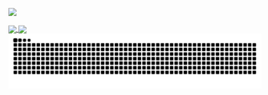 [![](https://github-widgetbox.vercel.app/api/profile?username=chengf3ng233&data=followers,repositories,stars,commits&theme=darkmode)](https://github.com/chengf3ng233)

<a href="https://github.com/chengf3ng233">
  <img height=200 align="center" src="https://github-readme-stats.vercel.app/api?username=chengf3ng233&theme=dark" />
</a>
<a href="https://github.com/chengf3ng233">
  <img height=200 align="center" src="https://github-readme-stats.vercel.app/api/top-langs?username=chengf3ng233&theme=dark&layout=compact&langs_count=8&card_width=320" />
</a>

<picture>
  <source media="(prefers-color-scheme: dark)" srcset="https://raw.githubusercontent.com/chengf3ng233/chengf3ng233/output/github-contribution-grid-snake-dark.svg">
  <source media="(prefers-color-scheme: light)" srcset="https://raw.githubusercontent.com/chengf3ng233/chengf3ng233/output/github-contribution-grid-snake.svg">
  <img alt="github contribution grid snake animation" src="https://raw.githubusercontent.com/chengf3ng233/chengf3ng233/output/github-contribution-grid-snake.svg">
</picture>
